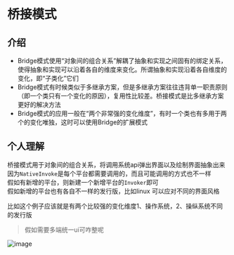 # 桥接模式  

## 介绍

- Bridge模式使用“对象间的组合关系”解耦了抽象和实现之间固有的绑定关系，使得抽象和实现可以沿着各自的维度来变化。所谓抽象和实现沿着各自维度的变化，即“子类化”它们
- Bridge模式有时候类似于多继承方案，但是多继承方案往往违背单一职责原则（即一个类只有一个变化的原因），复用性比较差。桥接模式是比多继承方案更好的解决方法
- Bridge模式的应用一般在“两个非常强的变化维度”，有时一个类也有多用于两个的变化唯独，这时可以使用Bridge的扩展模式


## 个人理解

桥接模式用于对象间的组合关系，将调用系统api弹出界面以及绘制界面抽象出来   
因为`NativeInvoke`是每个平台都需要调用的，而且可能调用的方式也不一样   
假如有新增的平台，则新建一个新增平台的`Invoker`即可   
假如新增的平台也有各自不一样的发行版，比如linux 可以应对不同的界面风格   

比如这个例子应该就是有两个比较强的变化维度1、操作系统，2、操纵系统不同的发行版

> 假如需要多端统一ui可咋整呢

![image](https://user-images.githubusercontent.com/38010908/53866383-69d7cd80-402c-11e9-8e5d-fbcb151a5b2c.png)

